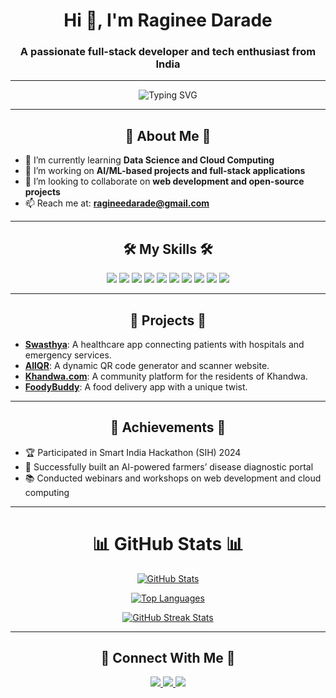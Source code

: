  <h1 align="center">Hi 👋, I'm Raginee Darade</h1>
<h3 align="center">A passionate full-stack developer and tech enthusiast from India</h3>

---

<p align="center">
  <img src="https://readme-typing-svg.herokuapp.com?font=Fira+Code&weight=500&size=22&pause=1000&color=FF5733&center=true&width=435&lines=Welcome+to+my+GitHub+Profile!;I+love+coding+and+creating+projects!" alt="Typing SVG" />
</p>

---

<h2 align="center">🚀 About Me 🚀</h2>

- 🌱 I’m currently learning **Data Science and Cloud Computing**  
- 🔭 I’m working on **AI/ML-based projects and full-stack applications**  
- 👯 I’m looking to collaborate on **web development and open-source projects**  
- 📫 Reach me at: **ragineedarade@gmail.com**

---

<h2 align="center">🛠️ My Skills 🛠️</h2>

<p align="center">
  <img src="https://img.shields.io/badge/-Python-blue?logo=python&logoColor=white" />
  <img src="https://img.shields.io/badge/-Django-green?logo=django&logoColor=white" />
  <img src="https://img.shields.io/badge/-HTML-orange?logo=html5&logoColor=white" />
  <img src="https://img.shields.io/badge/-CSS-blue?logo=css3&logoColor=white" />
  <img src="https://img.shields.io/badge/-JavaScript-yellow?logo=javascript&logoColor=white" />
  <img src="https://img.shields.io/badge/-Bootstrap-purple?logo=bootstrap&logoColor=white" />
  <img src="https://img.shields.io/badge/-SQL-lightgrey?logo=postgresql&logoColor=white" />
  <img src="https://img.shields.io/badge/-AWS-orange?logo=amazonaws&logoColor=white" />
  <img src="https://img.shields.io/badge/-GCP-red?logo=googlecloud&logoColor=white" />
  <img src="https://img.shields.io/badge/-Azure-blue?logo=microsoftazure&logoColor=white" />
</p>

---

<h2 align="center">📂 Projects 📂</h2>

- [**Swasthya**](https://github.com/ragineedarade/swasthya): A healthcare app connecting patients with hospitals and emergency services.  
- [**AllQR**](https://github.com/ragineedarade/allqr): A dynamic QR code generator and scanner website.  
- [**Khandwa.com**](https://github.com/ragineedarade/khandwa): A community platform for the residents of Khandwa.  
- [**FoodyBuddy**](https://github.com/ragineedarade/foodybuddy): A food delivery app with a unique twist.  

---

<h2 align="center">🌟 Achievements 🌟</h2>

- 🏆 Participated in Smart India Hackathon (SIH) 2024  
- 🚀 Successfully built an AI-powered farmers’ disease diagnostic portal  
- 📚 Conducted webinars and workshops on web development and cloud computing  

---

<h1 align="center">📊 GitHub Stats 📊</h1>

<p align="center">
  <a href="https://github.com/anuraghazra/github-readme-stats">
    <img src="https://github-readme-stats.vercel.app/api?username=ragineedarade&show_icons=true&theme=radical&hide_border=true&count_private=true" alt="GitHub Stats" />
  </a>
</p>

<p align="center">
  <a href="https://github.com/anuraghazra/github-readme-stats">
    <img src="https://github-readme-stats.vercel.app/api/top-langs/?username=ragineedarade&layout=compact&theme=radical&hide_border=true" alt="Top Languages" />
  </a>
</p>

<p align="center">
  <a href="https://git.io/streak-stats">
    <img src="https://github-readme-streak-stats.herokuapp.com/?user=ragineedarade&theme=radical&hide_border=true" alt="GitHub Streak Stats" />
  </a>
</p>

---

<h2 align="center">💌 Connect With Me 💌</h2>

<p align="center">
  <a href="https://www.linkedin.com/in/ragineedarade/">
    <img src="https://img.shields.io/badge/-LinkedIn-blue?logo=linkedin&logoColor=white" />
  </a>
  <a href="mailto:ragineedarade@gmail.com">
    <img src="https://img.shields.io/badge/-Email-red?logo=gmail&logoColor=white" />
  </a>
  <a href="https://github.com/ragineedarade">
    <img src="https://img.shields.io/badge/-GitHub-black?logo=github&logoColor=white" />
  </a>
</p>
